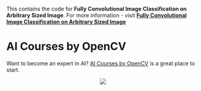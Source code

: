 This contains the code for **Fully Convolutional Image Classification on
Arbitrary Sized Image**. For more information - visit
[**Fully Convolutional Image Classification on Arbitrary Sized Image**](https://www.learnopencv.com/fully-convolutional-image-classification-on-arbitrary-sized-image/)

# AI Courses by OpenCV

Want to become an expert in AI?
[AI Courses by OpenCV](https://opencv.org/courses/) is a great place to start.

<a href="https://opencv.org/courses/">
<p align="center">
<img src="https://www.learnopencv.com/wp-content/uploads/2020/04/AI-Courses-By-OpenCV-Github.png">
</p>
</a>
